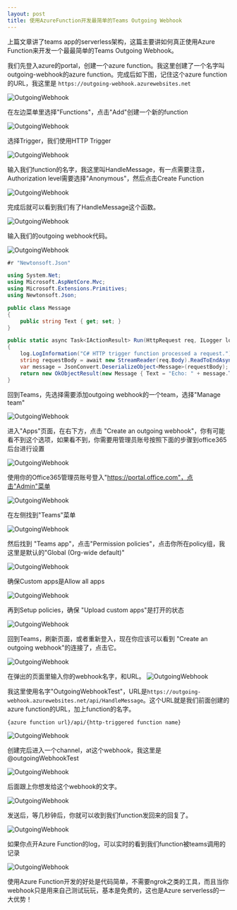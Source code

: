 ```yaml
---
layout: post
title: 使用AzureFunction开发最简单的Teams Outgoing Webhook
---
```


上篇文章讲了teams app的serverless架构，这篇主要讲如何真正使用Azure Function来开发一个最最简单的Teams Outgoing Webhook。

我们先登入azure的portal，创建一个azure function。我这里创建了一个名字叫outgoing-webhook的azure function。完成后如下图，记住这个azure function的URL，我这里是 `https://outgoing-webhook.azurewebsites.net`

![OutgoingWebhook](../images/post20201115/100.png)

在左边菜单里选择"Functions"，点击"Add"创建一个新的function

![OutgoingWebhook](../images/post20201115/101.png)

选择Trigger，我们使用HTTP Trigger

![OutgoingWebhook](../images/post20201115/102.png)

输入我们function的名字，我这里叫HandleMessage，有一点需要注意，Authorization level需要选择"Anonymous"，然后点击Create Function

![OutgoingWebhook](../images/post20201115/103.png)

完成后就可以看到我们有了HandleMessage这个函数。

![OutgoingWebhook](../images/post20201115/104.png)

输入我们的outgoing webhook代码。

![OutgoingWebhook](../images/post20201115/105.png)

```cs
#r "Newtonsoft.Json"

using System.Net;
using Microsoft.AspNetCore.Mvc;
using Microsoft.Extensions.Primitives;
using Newtonsoft.Json;

public class Message
{
    public string Text { get; set; }
}

public static async Task<IActionResult> Run(HttpRequest req, ILogger log)
{
    log.LogInformation("C# HTTP trigger function processed a request.");
    string requestBody = await new StreamReader(req.Body).ReadToEndAsync();
    var message = JsonConvert.DeserializeObject<Message>(requestBody);
    return new OkObjectResult(new Message { Text = "Echo: " + message.Text });
}
```


回到Teams，先选择需要添加outgoing webhook的一个team，选择"Manage team"

![OutgoingWebhook](../images/post20201115/001.png)

进入"Apps"页面，在右下方，点击 "Create an outgoing webhook"，你有可能看不到这个选项，如果看不到，你需要用管理员账号按照下面的步骤到office365后台进行设置

![OutgoingWebhook](../images/post20201115/002.png)

使用你的Office365管理员账号登入"https://portal.office.com"，点击"Admin"菜单

![OutgoingWebhook](../images/post20201115/003.png)

在左侧找到"Teams"菜单

![OutgoingWebhook](../images/post20201115/004.png)

然后找到 "Teams app"，点击"Permission policies"，点击你所在policy组，我这里是默认的"Global (Org-wide default)"

![OutgoingWebhook](../images/post20201115/005.png)

确保Custom apps是Allow all apps

![OutgoingWebhook](../images/post20201115/006.png)

再到Setup policies，确保 "Upload custom apps"是打开的状态

![OutgoingWebhook](../images/post20201115/007.png)

回到Teams，刷新页面，或者重新登入，现在你应该可以看到 "Create an outgoing webhook"的连接了，点击它。

![OutgoingWebhook](../images/post20201115/002.png)

在弹出的页面里输入你的webhook名字，和URL。
![OutgoingWebhook](../images/post20201115/008.png)

我这里使用名字"OutgoingWebhookTest"，URL是`https://outgoing-webhook.azurewebsites.net/api/HandleMessage`。这个URL就是我们前面创建的azure function的URL，加上function的名字。
```
{azure function url}/api/{http-triggered function name}
```

![OutgoingWebhook](../images/post20201115/009.png)

创建完后进入一个channel，at这个webhook，我这里是 @outgoingWebhookTest

![OutgoingWebhook](../images/post20201115/010.png)

后面跟上你想发给这个webhook的文字。

![OutgoingWebhook](../images/post20201115/011.png)

发送后，等几秒钟后，你就可以收到我们function发回来的回复了。

![OutgoingWebhook](../images/post20201115/012.png)

如果你点开Azure Function的log，可以实时的看到我们function被teams调用的记录

![OutgoingWebhook](../images/post20201115/106.png)

使用Azure Function开发的好处是代码简单，不需要ngrok之类的工具，而且当你webhook只是用来自己测试玩玩，基本是免费的，这也是Azure serverless的一大优势！
